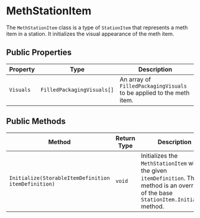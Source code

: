 # MethStationItem

The `MethStationItem` class is a type of `StationItem` that represents a meth item in a station. It initializes the visual appearance of the meth item.

## Public Properties

| Property | Type                       | Description                                                     |
| -------- | -------------------------- | --------------------------------------------------------------- |
| `Visuals`| `FilledPackagingVisuals[]` | An array of `FilledPackagingVisuals` to be applied to the meth item. |

## Public Methods

| Method                                      | Return Type | Description                                                                    |
| ------------------------------------------- | ----------- | ------------------------------------------------------------------------------ |
| `Initialize(StorableItemDefinition itemDefinition)` | `void`      | Initializes the `MethStationItem` with the given `itemDefinition`. This method is an override of the base `StationItem.Initialize` method. |
